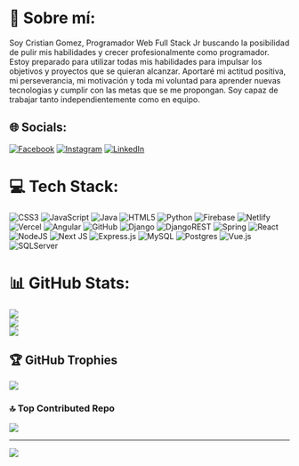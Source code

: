 # 💫 Sobre mí:
Soy Cristian Gomez, Programador Web Full Stack Jr buscando la posibilidad de pulir mis habilidades y crecer profesionalmente como programador. Estoy preparado para utilizar todas mis habilidades para impulsar los objetivos y proyectos que se quieran alcanzar. Aportaré mi actitud positiva, mi perseverancia, mi motivación y toda mi voluntad para aprender nuevas tecnologias y cumplir con las metas que se me propongan. Soy capaz de trabajar tanto independientemente como en equipo. 


## 🌐 Socials:
[![Facebook](https://img.shields.io/badge/Facebook-%231877F2.svg?logo=Facebook&logoColor=white)](https://www.facebook.com/cristian.m.gomez.90) [![Instagram](https://img.shields.io/badge/Instagram-%23E4405F.svg?logo=Instagram&logoColor=white)](https://www.instagram.com/cristian_maxi_gomez/) [![LinkedIn](https://img.shields.io/badge/LinkedIn-%230077B5.svg?logo=linkedin&logoColor=white)](https://www.linkedin.com/in/cristian-gomez-montenegro/) 

# 💻 Tech Stack:
![CSS3](https://img.shields.io/badge/css3-%231572B6.svg?style=flat&logo=css3&logoColor=white) ![JavaScript](https://img.shields.io/badge/javascript-%23323330.svg?style=flat&logo=javascript&logoColor=%23F7DF1E) ![Java](https://img.shields.io/badge/java-%23ED8B00.svg?style=flat&logo=java&logoColor=white) ![HTML5](https://img.shields.io/badge/html5-%23E34F26.svg?style=flat&logo=html5&logoColor=white) ![Python](https://img.shields.io/badge/python-3670A0?style=flat&logo=python&logoColor=ffdd54) ![Firebase](https://img.shields.io/badge/firebase-%23039BE5.svg?style=flat&logo=firebase) ![Netlify](https://img.shields.io/badge/netlify-%23000000.svg?style=flat&logo=netlify&logoColor=#00C7B7) ![Vercel](https://img.shields.io/badge/vercel-%23000000.svg?style=flat&logo=vercel&logoColor=white) ![Angular](https://img.shields.io/badge/angular-%23DD0031.svg?style=flat&logo=angular&logoColor=white) ![GitHub](https://img.shields.io/badge/GitHub-%23121011.svg?style=flat&logo=github&logoColor=white) ![Django](https://img.shields.io/badge/django-%23092E20.svg?style=flat&logo=django&logoColor=white) ![DjangoREST](https://img.shields.io/badge/DJANGO-REST-ff1709?style=flat&logo=django&logoColor=white&color=ff1709&labelColor=gray) ![Spring](https://img.shields.io/badge/spring-%236DB33F.svg?style=flat&logo=spring&logoColor=white) ![React](https://img.shields.io/badge/react-%2320232a.svg?style=flat&logo=react&logoColor=%2361DAFB) ![NodeJS](https://img.shields.io/badge/node.js-6DA55F?style=flat&logo=node.js&logoColor=white) ![Next JS](https://img.shields.io/badge/Next-black?style=flat&logo=next.js&logoColor=white) ![Express.js](https://img.shields.io/badge/express.js-%23404d59.svg?style=flat&logo=express&logoColor=%2361DAFB) ![MySQL](https://img.shields.io/badge/mysql-%2300f.svg?style=flat&logo=mysql&logoColor=white) ![Postgres](https://img.shields.io/badge/postgres-%23316192.svg?style=flat&logo=postgresql&logoColor=white) ![Vue.js](https://img.shields.io/badge/-Vue-4FC08D?style=flat-square&logo=Vue.js&logoColor=fff) ![SQLServer](https://img.shields.io/badge/Microsoft%20SQL%20Server-CC2927?style=flat&logo=microsoft%20sql%20server&logoColor=white)
# 📊 GitHub Stats:
![](https://github-readme-stats.vercel.app/api?username=Cristian-Maxi&theme=ayu-mirage&hide_border=false&include_all_commits=false&count_private=false)<br/>
![](https://github-readme-streak-stats.herokuapp.com/?user=Cristian-Maxi&theme=ayu-mirage&hide_border=false)<br/>
![](https://github-readme-stats.vercel.app/api/top-langs/?username=Cristian-Maxi&theme=ayu-mirage&hide_border=false&include_all_commits=false&count_private=false&layout=compact)

## 🏆 GitHub Trophies
![](https://github-profile-trophy.vercel.app/?username=Cristian-Maxi&theme=radical&no-frame=false&no-bg=true&margin-w=4)

### 🔝 Top Contributed Repo
![](https://github-contributor-stats.vercel.app/api?username=Cristian-Maxi&limit=5&theme=dracula&combine_all_yearly_contributions=true)

---
[![](https://visitcount.itsvg.in/api?id=Cristian-Maxi&icon=0&color=1)](https://visitcount.itsvg.in)

<!-- Proudly created with GPRM ( https://gprm.itsvg.in ) -->
